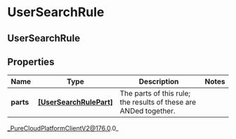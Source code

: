 # UserSearchRule

## UserSearchRule

## Properties

|Name | Type | Description | Notes|
|------------ | ------------- | ------------- | -------------|
| **parts** | [**[UserSearchRulePart]**]([UserSearchRulePart]) | The parts of this rule; the results of these are ANDed together. | |



_PureCloudPlatformClientV2@176.0.0_
